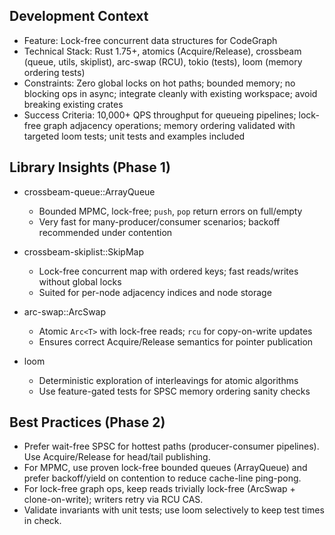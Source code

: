 ## Development Context

- Feature: Lock-free concurrent data structures for CodeGraph
- Technical Stack: Rust 1.75+, atomics (Acquire/Release), crossbeam (queue, utils, skiplist), arc-swap (RCU), tokio (tests), loom (memory ordering tests)
- Constraints: Zero global locks on hot paths; bounded memory; no blocking ops in async; integrate cleanly with existing workspace; avoid breaking existing crates
- Success Criteria: 10,000+ QPS throughput for queueing pipelines; lock-free graph adjacency operations; memory ordering validated with targeted loom tests; unit tests and examples included

## Library Insights (Phase 1)

- crossbeam-queue::ArrayQueue
  - Bounded MPMC, lock-free; `push`, `pop` return errors on full/empty
  - Very fast for many-producer/consumer scenarios; backoff recommended under contention

- crossbeam-skiplist::SkipMap
  - Lock-free concurrent map with ordered keys; fast reads/writes without global locks
  - Suited for per-node adjacency indices and node storage

- arc-swap::ArcSwap
  - Atomic `Arc<T>` with lock-free reads; `rcu` for copy-on-write updates
  - Ensures correct Acquire/Release semantics for pointer publication

- loom
  - Deterministic exploration of interleavings for atomic algorithms
  - Use feature-gated tests for SPSC memory ordering sanity checks

## Best Practices (Phase 2)

- Prefer wait-free SPSC for hottest paths (producer-consumer pipelines). Use Acquire/Release for head/tail publishing.
- For MPMC, use proven lock-free bounded queues (ArrayQueue) and prefer backoff/yield on contention to reduce cache-line ping-pong.
- For lock-free graph ops, keep reads trivially lock-free (ArcSwap + clone-on-write); writers retry via RCU CAS.
- Validate invariants with unit tests; use loom selectively to keep test times in check.

